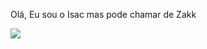 Olá, Eu sou o Isac mas pode chamar de Zakk

<div>
  <a href="https://github.com/isacsouzasantana">
  <img height"180em" src="https://github-readme-stats.vercel.app/api?username=isacsouzasantana&show_icons=false&theme=dracula&include_all_commits=true&count_private=true"/>
<div/>
